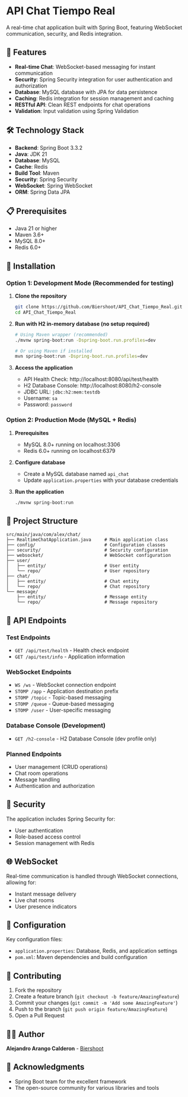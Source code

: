 # API Chat Tiempo Real

A real-time chat application built with Spring Boot, featuring WebSocket communication, security, and Redis integration.

## 🚀 Features

- **Real-time Chat**: WebSocket-based messaging for instant communication
- **Security**: Spring Security integration for user authentication and authorization
- **Database**: MySQL database with JPA for data persistence
- **Caching**: Redis integration for session management and caching
- **RESTful API**: Clean REST endpoints for chat operations
- **Validation**: Input validation using Spring Validation

## 🛠️ Technology Stack

- **Backend**: Spring Boot 3.3.2
- **Java**: JDK 21
- **Database**: MySQL
- **Cache**: Redis
- **Build Tool**: Maven
- **Security**: Spring Security
- **WebSocket**: Spring WebSocket
- **ORM**: Spring Data JPA

## 📋 Prerequisites

- Java 21 or higher
- Maven 3.6+
- MySQL 8.0+
- Redis 6.0+

## 🔧 Installation

### Option 1: Development Mode (Recommended for testing)

1. **Clone the repository**
   ```bash
   git clone https://github.com/Biershoot/API_Chat_Tiempo_Real.git
   cd API_Chat_Tiempo_Real
   ```

2. **Run with H2 in-memory database (no setup required)**
   ```bash
   # Using Maven wrapper (recommended)
   ./mvnw spring-boot:run -Dspring-boot.run.profiles=dev
   
   # Or using Maven if installed
   mvn spring-boot:run -Dspring-boot.run.profiles=dev
   ```

3. **Access the application**
   - API Health Check: http://localhost:8080/api/test/health
   - H2 Database Console: http://localhost:8080/h2-console
   - JDBC URL: `jdbc:h2:mem:testdb`
   - Username: `sa`
   - Password: `password`

### Option 2: Production Mode (MySQL + Redis)

1. **Prerequisites**
   - MySQL 8.0+ running on localhost:3306
   - Redis 6.0+ running on localhost:6379

2. **Configure database**
   - Create a MySQL database named `api_chat`
   - Update `application.properties` with your database credentials

3. **Run the application**
   ```bash
   ./mvnw spring-boot:run
   ```

## 📁 Project Structure

```
src/main/java/com/alex/chat/
├── RealtimeChatApplication.java     # Main application class
├── config/                          # Configuration classes
├── security/                        # Security configuration
├── websocket/                       # WebSocket configuration
├── user/
│   ├── entity/                      # User entity
│   └── repo/                        # User repository
├── chat/
│   ├── entity/                      # Chat entity
│   └── repo/                        # Chat repository
└── message/
    ├── entity/                      # Message entity
    └── repo/                        # Message repository
```

## 🔌 API Endpoints

### Test Endpoints
- `GET /api/test/health` - Health check endpoint
- `GET /api/test/info` - Application information

### WebSocket Endpoints
- `WS /ws` - WebSocket connection endpoint
- `STOMP /app` - Application destination prefix
- `STOMP /topic` - Topic-based messaging
- `STOMP /queue` - Queue-based messaging
- `STOMP /user` - User-specific messaging

### Database Console (Development)
- `GET /h2-console` - H2 Database Console (dev profile only)

### Planned Endpoints
- User management (CRUD operations)
- Chat room operations
- Message handling
- Authentication and authorization

## 🔐 Security

The application includes Spring Security for:
- User authentication
- Role-based access control
- Session management with Redis

## 🌐 WebSocket

Real-time communication is handled through WebSocket connections, allowing for:
- Instant message delivery
- Live chat rooms
- User presence indicators

## 📝 Configuration

Key configuration files:
- `application.properties`: Database, Redis, and application settings
- `pom.xml`: Maven dependencies and build configuration

## 🤝 Contributing

1. Fork the repository
2. Create a feature branch (`git checkout -b feature/AmazingFeature`)
3. Commit your changes (`git commit -m 'Add some AmazingFeature'`)
4. Push to the branch (`git push origin feature/AmazingFeature`)
5. Open a Pull Request


## 👨‍💻 Author

**Alejandro Arango Calderon** - [Biershoot](https://github.com/Biershoot)

## 🙏 Acknowledgments

- Spring Boot team for the excellent framework
- The open-source community for various libraries and tools
